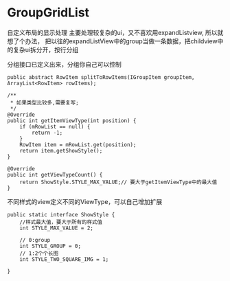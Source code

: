 # GroupGridList
自定义布局的显示处理
主要处理较复杂的ui，又不喜欢用expandListview, 所以就想了个办法， 把以往的expandListView中的group当做一条数据，把childview中的复杂ui拆分开，按行分组

分组接口已定义出来，分组你自己可以控制

	public abstract RowItem splitToRowItems(IGroupItem groupItem, ArrayList<RowItem> rowItems);
	
    /**
     * 如果类型比较多,需要复写;
     */
    @Override
    public int getItemViewType(int position) {
        if (mRowList == null) {
            return -1;
        }
        RowItem item = mRowList.get(position);
        return item.getShowStyle();
    }
    
    @Override
    public int getViewTypeCount() {
        return ShowStyle.STYLE_MAX_VALUE;// 要大于getItemViewType中的最大值
    }

不同样式的view定义不同的ViewType，可以自己增加扩展

    public static interface ShowStyle { 
        //样式最大值，要大于所有的样式值 
        int STYLE_MAX_VALUE = 2;
    
        // 0:group
        int STYLE_GROUP = 0;
        // 1:2个个长图
        int STYLE_TWO_SQUARE_IMG = 1;
    
    }
